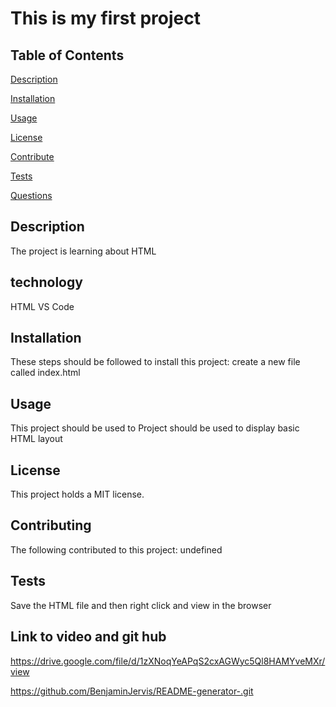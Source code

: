 # This is my first project 
  
  ## Table of Contents
  [Description](#description)

  [Installation](#installation)

  [Usage](#usage)
  
  [License](#license)

  [Contribute](#contribute)
  
  [Tests](#tests)
  
  [Questions](#questions)
  
  ## Description
  The project is learning about HTML
  
  ## technology 
  HTML VS Code 
  
  ## Installation
  These steps should be followed to install this project: 
  create a new file called index.html 

  ## Usage
  This project should be used to 
  Project should be used to display basic HTML layout 

  ## License
  This project holds a MIT license.

  ## Contributing
  The following contributed to this project: 
  undefined

  ## Tests
  Save the HTML file and then right click and view in the browser 
 
  ## Link to video and git hub 
  https://drive.google.com/file/d/1zXNoqYeAPqS2cxAGWyc5Ql8HAMYveMXr/view

  https://github.com/BenjaminJervis/README-generator-.git




 
